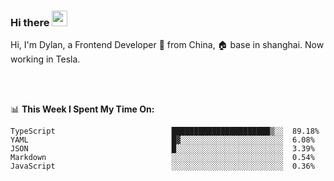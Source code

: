 ### Hi there <img src="https://media.giphy.com/media/hvRJCLFzcasrR4ia7z/giphy.gif" width="25px">

<!-- ![visitors](https://visitor-badge.glitch.me/badge?page_id=dislfyer.dislfyer) -->

Hi, I'm Dylan, a Frontend Developer 🚀 from China, 🏠 base in shanghai. Now working in Tesla.

<br/>
<br/>

📊 **This Week I Spent My Time On:**


<!--START_SECTION:waka-->

```text
TypeScript                          ██████████████████████▒░░  89.18%
YAML                                █▓░░░░░░░░░░░░░░░░░░░░░░░  6.08%
JSON                                █░░░░░░░░░░░░░░░░░░░░░░░░  3.39%
Markdown                            ░░░░░░░░░░░░░░░░░░░░░░░░░  0.54%
JavaScript                          ░░░░░░░░░░░░░░░░░░░░░░░░░  0.36%
```

<!--END_SECTION:waka-->

<!--
**About Me:**
 -->
